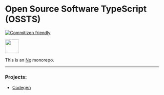 # Open Source Software TypeScript (OSSTS)

[![Commitizen friendly](https://img.shields.io/badge/commitizen-friendly-brightgreen.svg)](http://commitizen.github.io/cz-cli/)

<a href="https://nx.dev" target="_blank" rel="noreferrer"><img src="https://raw.githubusercontent.com/nrwl/nx/master/images/nx-logo.png" width="45"></a>

This is an [Nx](https://nx.dev) monorepo.

---

### Projects:

- [Codegen](libs/codegen/main/README.md)

